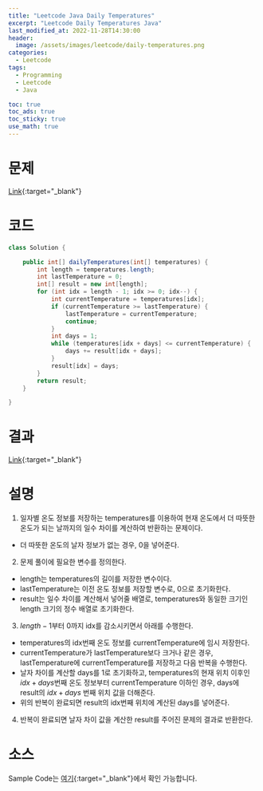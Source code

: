```yaml
---
title: "Leetcode Java Daily Temperatures"
excerpt: "Leetcode Daily Temperatures Java"
last_modified_at: 2022-11-28T14:30:00
header:
  image: /assets/images/leetcode/daily-temperatures.png
categories:
  - Leetcode
tags:
  - Programming
  - Leetcode
  - Java

toc: true
toc_ads: true
toc_sticky: true
use_math: true
---
```

# 문제
[Link](https://leetcode.com/problems/daily-temperatures){:target="_blank"}

# 코드
```java
class Solution {

	public int[] dailyTemperatures(int[] temperatures) {
		int length = temperatures.length;
		int lastTemperature = 0;
		int[] result = new int[length];
		for (int idx = length - 1; idx >= 0; idx--) {
			int currentTemperature = temperatures[idx];
			if (currentTemperature >= lastTemperature) {
				lastTemperature = currentTemperature;
				continue;
			}
			int days = 1;
			while (temperatures[idx + days] <= currentTemperature) {
				days += result[idx + days];
			}
			result[idx] = days;
		}
		return result;
	}

}
```

# 결과
[Link](https://leetcode.com/submissions/detail/849858202/){:target="_blank"}

# 설명
1. 일자별 온도 정보를 저장하는 temperatures를 이용하여 현재 온도에서 더 따뜻한 온도가 되는 날까지의 일수 차이를 계산하여 반환하는 문제이다.
- 더 따뜻한 온도의 날자 정보가 없는 경우, 0을 넣어준다.

2. 문제 풀이에 필요한 변수를 정의한다.
- length는 temperatures의 길이를 저장한 변수이다.
- lastTemperature는 이전 온도 정보를 저장할 변수로, 0으로 초기화한다.
- result는 일수 차이를 계산해서 넣어줄 배열로, temperatures와 동일한 크기인 length 크기의 정수 배열로 초기화한다.

3. $length - 1$부터 0까지 idx를 감소시키면서 아래를 수행한다.
- temperatures의 idx번째 온도 정보를 currentTemperature에 임시 저장한다.
- currentTemperature가 lastTemperature보다 크거나 같은 경우, lastTemperature에 currentTemperature를 저장하고 다음 반복을 수행한다.
- 날자 차이를 계산할 days를 1로 초기화하고, temperatures의 현재 위치 이후인 $idx + days$번째 온도 정보부터 currentTemperature 이하인 경우, days에 result의 $idx + days$ 번째 위치 값을 더해준다.
- 위의 반복이 완료되면 result의 idx번째 위치에 계산된 days를 넣어준다.

4. 반복이 완료되면 날자 차이 값을 계산한 result를 주어진 문제의 결과로 반환한다.


# 소스
Sample Code는 [여기](https://github.com/GracefulSoul/leetcode/blob/master/src/main/java/gracefulsoul/problems/DailyTemperatures.java){:target="_blank"}에서 확인 가능합니다.